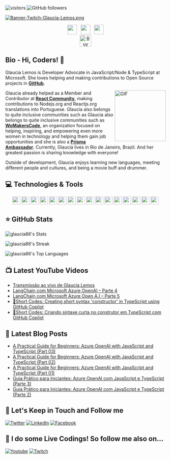![visitors](https://visitor-badge.glitch.me/badge?page_id=glaucia86.visitor-badge)
![GitHub followers](https://img.shields.io/github/followers/glaucia86?style=social)

[![Banner-Twitch-Glaucia-Lemos.png](https://i.postimg.cc/L8ZjLxZm/Banner-Twitch-Glaucia-Lemos.png)](https://postimg.cc/ZW49hFcQ)

<p align='center'>
<a href="https://dev.to/glaucia86"><img height="30" src="https://github.com/stephenajulu/WaylonWalker/blob/main/icon/dev.png?raw=true"></a>&nbsp;&nbsp;
<a href="https://twitter.com/glaucia_lemos86"><img height="30" src="https://github.com/stephenajulu/WaylonWalker/blob/main/icon/twitter.png?raw=true"></a>&nbsp;&nbsp;
<a href="https://www.linkedin.com/in/glaucialemos/"><img height="30" src="https://github.com/stephenajulu/WaylonWalker/blob/main/icon/linkedin.png?raw=true"></a>
</br>
<a href='https://ko-fi.com/I3I644UCW' target='_blank'><img height='36' style='border:0px;height:36px;' src='https://cdn.ko-fi.com/cdn/kofi3.png?v=2' border='0' alt='Buy Me a Coffee at ko-fi.com' /></a>
</p>


## Bio - Hi, Coders! 👋

Glaucia Lemos is Developer Advocate in JavaScript/Node & TypeScript at Microsoft. She loves helping and making contributions to Open Source projects in **[GitHub](https://github.com/glaucia86)**. 

<img align="right" alt="GIF" height="160px" src="https://media.giphy.com/media/du3J3cXyzhj75IOgvA/giphy.gif" />

Glaucia already helped as a Member and Contributor at **[React Community](https://github.com/reactjs)**, making contributions to Nodejs.org and Reactjs.org translations into Portuguese. Glaucia also belongs to quite inclusive communities such as Glaucia also belongs to quite inclusive communities such as **[WoMakersCode](https://womakerscode.org/)**, an organization focused on helping, inspiring, and empowering even more women in technology and helping them gain job opportunities and she is also a **[Prisma Ambassador](https://www.prisma.io/ambassador)**. Currently, Glaucia lives in Rio de Janeiro, Brazil. And her greatest passion is sharing knowledge with everyone!

Outside of development, Glaucia enjoys learning new languages, meeting different people and cultures, and being a movie buff and drummer.

## 💻 Technologies & Tools

<p align="center">

<img src="https://img.shields.io/badge/javascript-%23F7DF1E.svg?&style=for-the-badge&logo=javascript&logoColor=black" height="25"/>
<img src="https://img.shields.io/badge/typescript%20-%23007ACC.svg?&style=for-the-badge&logo=typescript&logoColor=white" height="25"/>
<img src="https://img.shields.io/badge/node.js%20-%2343853D.svg?&style=for-the-badge&logo=node.js&logoColor=white" height="25"/>
<img src="https://img.shields.io/badge/express.js%20-%23404d59.svg?&style=for-the-badge" height="25"/>
<img src="https://img.shields.io/badge/vuejs%20-%2335495e.svg?&style=for-the-badge&logo=vue.js&logoColor=%234FC08D" height="25"/>
<img src="https://img.shields.io/badge/react%20-%2320232a.svg?&style=for-the-badge&logo=react&logoColor=%2361DAFB" height="25"/>
<img src="https://img.shields.io/badge/svelte%20-%2320232a.svg?&color=4A4A55&style=for-the-badge&logo=svelte&logoColor=%FF3E00" height="25"/>
<img src="https://img.shields.io/badge/angular%20-%23DD0031.svg?&style=for-the-badge&logo=angular&logoColor=white" height="25"/>
<img src="https://img.shields.io/badge/bootstrap%20-%23563D7C.svg?&style=for-the-badge&logo=bootstrap&logoColor=white" height="25"/>
<img src="https://img.shields.io/badge/postgres-%23316192.svg?&style=for-the-badge&logo=postgresql&logoColor=white" height="25"/>
<img src="https://img.shields.io/badge/-npm-CB3837?style=flat-square&logo=npm" height="25"/>
<img src="https://img.shields.io/badge/-GitHub-181717?style=flat-square&logo=github" height="25"/>
<img src="https://img.shields.io/badge/MongoDB-%234ea94b.svg?&style=for-the-badge&logo=mongodb&logoColor=white" height="25"/>
<img src="https://img.shields.io/badge/dotnet-net%23239120.svg?color=5C2D91&style=for-the-badge&logo=.net&logoColor=white" height="25"/>
<img src="https://img.shields.io/badge/Microsoft%20Azure-0089D6?logo=microsoft-azure&logoColor=white&style=for-the-badge" height="25"/>
<img src="https://img.shields.io/badge/c%23%20-%23239120.svg?&style=for-the-badge&logo=c-sharp&logoColor=white" height="25"/>

</p>


## ⭐ GitHub Stats

![glaucia86's Stats](https://github-readme-stats.vercel.app/api?username=glaucia86&theme=radical&show_icons=true&hide_border=true&count_private=true)

![glaucia86's Streak](https://github-readme-streak-stats.herokuapp.com/?user=glaucia86&theme=radical&hide_border=true)

![glaucia86's Top Languages](https://github-readme-stats.vercel.app/api/top-langs/?username=glaucia86&theme=radical&show_icons=true&hide_border=true&layout=compact)

## 📺 Latest YouTube Videos
<!-- YOUTUBE:START -->
- [Transmissão ao vivo de Glaucia Lemos](https://www.youtube.com/watch?v=0x7-47euYBo)
- [LangChain com Microsoft Azure OpenAI – Parte 4](https://www.youtube.com/watch?v=6AX4jc1wr5k)
- [LangChain com Microsoft Azure Open A.I – Parte 5](https://www.youtube.com/watch?v=PlWflTyrZww)
- [🎯Short Codes: Creating short syntax &#39;constructor&#39; in TypeScript using GitHub Copilot](https://www.youtube.com/watch?v=hcEzxK792nk)
- [🎯Short Codes: Criando sintaxe curta no construtor em TypeScript com GitHub Copilot](https://www.youtube.com/watch?v=Vnsa3ScUdvw)
<!-- YOUTUBE:END -->

## 📕 Latest Blog Posts

<!-- BLOG-POST-LIST:START -->
- [A Practical Guide for Beginners: Azure OpenAI with JavaScript and TypeScript &lpar;Part 03&rpar;](https://dev.to/azure/a-practical-guide-for-beginners-azure-openai-with-javascript-and-typescript-part-03-2n68)
- [A Practical Guide for Beginners: Azure OpenAI with JavaScript and TypeScript &lpar;Part 02&rpar;](https://dev.to/azure/a-practical-guide-for-beginners-azure-openai-with-javascript-and-typescript-part-02-4ngm)
- [A Practical Guide for Beginners: Azure OpenAI with JavaScript and TypeScript &lpar;Part 01&rpar;](https://dev.to/azure/a-practical-guide-for-beginners-azure-openai-with-javascript-and-typescript-part-01-5ajh)
- [Guia Prático para Iniciantes: Azure OpenAI com JavaScript e TypeScript &lpar;Parte 3&rpar;](https://dev.to/azure/guia-pratico-para-iniciantes-azure-openai-com-javascript-e-typescript-parte-3-52o4)
- [Guia Prático para Iniciantes: Azure OpenAI com JavaScript e TypeScript &lpar;Parte 2&rpar;](https://dev.to/azure/guia-pratico-para-iniciantes-azure-openai-com-javascript-e-typescript-parte-2-1ij1)
<!-- BLOG-POST-LIST:END -->

## 🎯 Let's Keep in Touch and Follow me 

[![Twitter](https://img.shields.io/badge/twitter-%231DA1F2.svg?&style=for-the-badge&logo=twitter&logoColor=white)](https://twitter.com/glaucia_lemos86)
[![LinkedIn](https://img.shields.io/badge/linkedin-%230077B5.svg?&style=for-the-badge&logo=linkedin&logoColor=white)](https://www.linkedin.com/in/glaucialemos/)
[![Facebook](https://img.shields.io/badge/facebook-%231877F2.svg?&style=for-the-badge&logo=facebook&logoColor=white)](https://www.facebook.com/glaucia.lemos.1029)


## 🔴 I do some Live Codings! So follow me also on...

[![Youtube](https://img.shields.io/badge/youtube-%23FF0000.svg?&style=for-the-badge&logo=youtube&logoColor=white)](https://www.youtube.com/user/l32759)
[![Twitch](https://img.shields.io/badge/twitch-%239146FF.svg?&style=for-the-badge&logo=twitch&logoColor=white)](https://www.twitch.tv/glaucia_lemos86)
